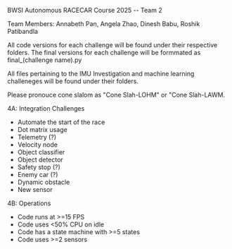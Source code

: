 BWSI Autonomous RACECAR Course 2025 -- Team 2

Team Members: Annabeth Pan, Angela Zhao, Dinesh Babu, Roshik Patibandla


All code versions for each challenge will be found under their respective folders. The final versions for each challenge will be formmated as final_(challenge name).py

All files pertaining to the IMU Investigation and machine learning challeneges will be found under their folders.

Please pronouce cone slalom as "Cone Slah-LOHM" or "Cone Slah-LAWM. 

4A: Integration Challenges
* Automate the start of the race
* Dot matrix usage
* Telemetry (?)
* Velocity node
* Object classifier
* Object detector
* Safety stop (?)
* Enemy car (?)
* Dynamic obstacle
* New sensor

4B: Operations
* Code runs at >=15 FPS
* Code uses <50% CPU on idle
* Code has a state machine with >=5 states
* Code uses >=2 sensors
